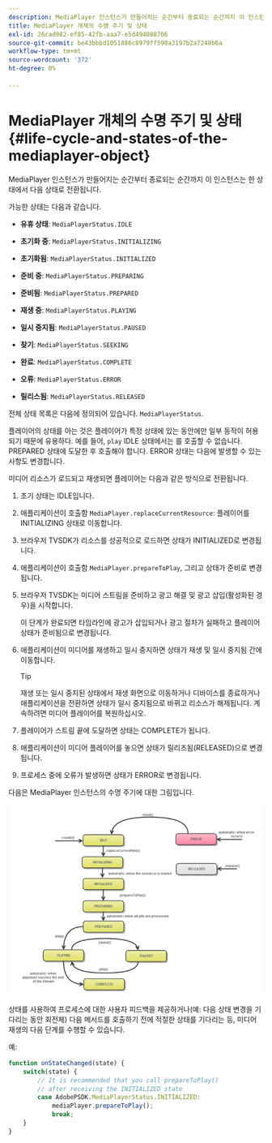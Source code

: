 ```yaml
---
description: MediaPlayer 인스턴스가 만들어지는 순간부터 종료되는 순간까지 이 인스턴스는 한 상태에서 다음 상태로 전환됩니다.
title: MediaPlayer 개체의 수명 주기 및 상태
exl-id: 26cad982-ef85-42fb-aaa7-e5d494088766
source-git-commit: be43bbbd1051886c8979ff590a3197b2a7249b6a
workflow-type: tm+mt
source-wordcount: '372'
ht-degree: 0%

---
```


# MediaPlayer 개체의 수명 주기 및 상태{#life-cycle-and-states-of-the-mediaplayer-object}

MediaPlayer 인스턴스가 만들어지는 순간부터 종료되는 순간까지 이 인스턴스는 한 상태에서 다음 상태로 전환됩니다.

가능한 상태는 다음과 같습니다.

* **유휴 상태**: `MediaPlayerStatus.IDLE`

* **초기화 중**: `MediaPlayerStatus.INITIALIZING`

* **초기화됨**: `MediaPlayerStatus.INITIALIZED`

* **준비 중**: `MediaPlayerStatus.PREPARING`

* **준비됨**: `MediaPlayerStatus.PREPARED`

* **재생 중**: `MediaPlayerStatus.PLAYING`

* **일시 중지됨**: `MediaPlayerStatus.PAUSED`

* **찾기**: `MediaPlayerStatus.SEEKING`

* **완료**: `MediaPlayerStatus.COMPLETE`

* **오류**: `MediaPlayerStatus.ERROR`

* **릴리스됨**: `MediaPlayerStatus.RELEASED`

전체 상태 목록은 다음에 정의되어 있습니다. `MediaPlayerStatus`.

플레이어의 상태를 아는 것은 플레이어가 특정 상태에 있는 동안에만 일부 동작이 허용되기 때문에 유용하다. 예를 들어, `play` IDLE 상태에서는 를 호출할 수 없습니다. PREPARED 상태에 도달한 후 호출해야 합니다. ERROR 상태는 다음에 발생할 수 있는 사항도 변경합니다.

미디어 리소스가 로드되고 재생되면 플레이어는 다음과 같은 방식으로 전환됩니다.

1. 초기 상태는 IDLE입니다.
1. 애플리케이션이 호출함 `MediaPlayer.replaceCurrentResource`: 플레이어를 INITIALIZING 상태로 이동합니다.
1. 브라우저 TVSDK가 리소스를 성공적으로 로드하면 상태가 INITIALIZED로 변경됩니다.
1. 애플리케이션이 호출함 `MediaPlayer.prepareToPlay`, 그리고 상태가 준비로 변경됩니다.
1. 브라우저 TVSDK는 미디어 스트림을 준비하고 광고 해결 및 광고 삽입(활성화된 경우)을 시작합니다.

   이 단계가 완료되면 타임라인에 광고가 삽입되거나 광고 절차가 실패하고 플레이어 상태가 준비됨으로 변경됩니다.
1. 애플리케이션이 미디어를 재생하고 일시 중지하면 상태가 재생 및 일시 중지됨 간에 이동합니다.

   >[!TIP]
   >
   >재생 또는 일시 중지된 상태에서 재생 화면으로 이동하거나 디바이스를 종료하거나 애플리케이션을 전환하면 상태가 일시 중지됨으로 바뀌고 리소스가 해제됩니다. 계속하려면 미디어 플레이어를 복원하십시오.

1. 플레이어가 스트림 끝에 도달하면 상태는 COMPLETE가 됩니다.
1. 애플리케이션이 미디어 플레이어를 놓으면 상태가 릴리즈됨(RELEASED)으로 변경됩니다.
1. 프로세스 중에 오류가 발생하면 상태가 ERROR로 변경됩니다.

다음은 MediaPlayer 인스턴스의 수명 주기에 대한 그림입니다.

<!--<a id="fig_DD3DAE7507C549C8A4720A26DFCFFCCB"></a>-->

![](assets/player-state-transitions-diagram-android_1.2_web.png)

상태를 사용하여 프로세스에 대한 사용자 피드백을 제공하거나(예: 다음 상태 변경을 기다리는 동안 회전체) 다음 메서드를 호출하기 전에 적절한 상태를 기다리는 등, 미디어 재생의 다음 단계를 수행할 수 있습니다.

예:

```js
function onStateChanged(state) { 
    switch(state) { 
        // It is recommended that you call prepareToPlay()  
        // after receiving the INITIALIZED state             
        case AdobePSDK.MediaPlayerStatus.INITIALIZED: 
            mediaPlayer.prepareToPlay(); 
            break; 
    } 
} 
```
